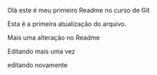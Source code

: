 Olá este é meu primeiro Readme no curso de Git


Esta é a primeira atualização do arquivo.

Mais uma alteração no Readme

Editando mais uma vez

editando novamente
